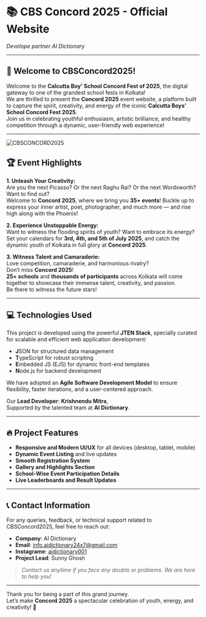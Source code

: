 # 📚 CBS Concord 2025 - Official Website  
_Develope partner AI Dictionary_

---

## 🎉 Welcome to CBSConcord2025!

Welcome to the **Calcutta Boy' School Concord Fest of 2025**, the digital gateway to one of the grandest school fests in Kolkata!  
We are thrilled to present the **Concord 2025** event website, a platform built to capture the spirit, creativity, and energy of the iconic **Calcutta Boys' School Concord Fest 2025**.  
Join us in celebrating youthful enthusiasm, artistic brilliance, and healthy competition through a dynamic, user-friendly web experience!

---
![CBSCONCORD2025](https://cbsconcord2025.vercel.app/public/favicon.ico)

## 🏆 Event Highlights  

**1. Unleash Your Creativity:**  
Are you the next Picasso? Or the next Raghu Rai? Or the next Wordsworth? Want to find out?  
Welcome to **Concord 2025**, where we bring you **35+ events**! Buckle up to express your inner artist, poet, photographer, and much more — and rise high along with the Phoenix!

**2. Experience Unstoppable Energy:**  
Want to witness the flooding spirits of youth? Want to embrace its energy?  
Set your calendars for **3rd, 4th, and 5th of July 2025**, and catch the dynamic youth of Kolkata in full glory at **Concord 2025**.

**3. Witness Talent and Camaraderie:**  
Love competition, camaraderie, and harmonious rivalry?  
Don’t miss **Concord 2025**!  
**25+ schools** and **thousands of participants** across Kolkata will come together to showcase their immense talent, creativity, and passion.  
Be there to witness the future stars!

---

## 💻 Technologies Used

This project is developed using the powerful **JTEN Stack**, specially curated for scalable and efficient web application development:  
- **J**SON for structured data management  
- **T**ypeScript for robust scripting  
- **E**mbedded JS (EJS) for dynamic front-end templates  
- **N**ode.js for backend development  

We have adopted an **Agile Software Development Model** to ensure flexibility, faster iterations, and a user-centered approach.

Our **Lead Developer**: **Krishnendu Mitra**,  
Supported by the talented team at **AI Dictionary**.

---

## 🔥 Project Features

- **Responsive and Modern UI/UX** for all devices (desktop, tablet, mobile)  
- **Dynamic Event Listing** and live updates  
- **Smooth Registration System**
- **Gallery and Highlights Section**  
- **School-Wise Event Participation Details**  
- **Live Leaderboards and Result Updates** 

---

## 📞 Contact Information  

For any queries, feedback, or technical support related to CBSConcord2025, feel free to reach out:

- **Company**: AI Dictionary  
- **Email**: info.aidictionary24x7@gmail.com
- **Instagrame**: [aidictionary001](https://www.instagram.com/aidictionary001/)
- **Project Lead**: Sunny Ghosh

> _Contact us anytime if you face any doubts or problems. We are here to help you!_

---

Thank you for being a part of this grand journey.  
Let’s make **Concord 2025** a spectacular celebration of youth, energy, and creativity! 🚀
